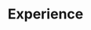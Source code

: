 ---
# Experience widget.
widget: experience  # See https://sourcethemes.com/academic/docs/page-builder/
headless: true  # This file represents a page section.
active: true  # Activate this widget? true/false
weight: 40  # Order that this section will appear.

title: Experience
subtitle: 

# Date format for experience
#   Refer to https://sourcethemes.com/academic/docs/customization/#date-format
date_format: Jan 2006

# Experiences.
#   Add/remove as many `[[experience]]` blocks below as you like.
#   Required fields are `title`, `company`, and `date_start`.
#   Leave `date_end` empty if it's your current employer.
#   Begin/end multi-line descriptions with 3 quotes `"""`.


experience:
  - title: ML Research Assistant
    company: Purdue University, under advisory of Dr. David Inouye
    company_url: 'https://www.davidinouye.com'
    company_logo: purdue
    location: West Lafayette, Indiana
    date_start: '2019-08-17'
    date_end: ''
    description: |2-
      - Creating approach for casual discovery via aligning the latent distributions of data gathered from heterogeneous domains (e.g., tissue samples from different hospitals).
      - Derived method for interpretable optimal transport for the purposes of explaining image-based distribution shifts to a human operator which can be used for system monitoring or knowledge discovery [[publication](https://www.seankulinski.com/publication/towards-explaining-image-based-shifts/)].
      - Constructed an interpretable benchmark Sensor Network dataset based on StarCraft II replays yielding 1.8 million game-state windows with multiple data representations such as ones that can be used as a drop-in replacement for CIFAR10 and MNIST.
      - Created a light-weight machine learning algorithm which uses deep density models to detect shifts in distributions as well as determine which feature(s) are causing the shift, allowing for online monitoring with little additional overhead [[publication](https://www.seankulinski.com/publication/feature-shift-detection/)] [[code](https://github.com/inouye-lab/feature-shift)].

  - title: Data Scientist
    company: Microsoft
    company_url: 'https://www.microsoft.com/en-us/research/group/msai/'
    company_logo: microsoft
    location: Seattle, WA
    date_start: '2022-05-31'
    date_end: '2022-08-31'
    description: |2-
        Worked in M365 Research to develop Natural Language Processing (NLP) models to allow for better search relevance across Microsoft365 applications.  
        - Designed an NLP model that detects if multiple enterprise search queries have the same intent, for the main purpose of measuring the semantic change of a query alteration.  
        - Identified and explored knowledge gap between web search methods (e.g., Google search or Bing search) and enterprise search methods (e.g., Outlook search or Teams search).  
        - Created training pipeline which adapts open web search data to better fit enterprise search training data.  

  - title: Machine Learning Scientist
    company: AbbVie
    company_url: https://www.abbvie.com/our-science.html
    company_logo: abbvie
    location: San Fransisco, CA
    date_start: '2021-10-01'
    date_end: '2022-05-31'
    description: |2-
        - Lead the design and development of a novel computer vision model for processing histopathological images for the purpose of cancer detection and downstream diagnosis.  
        - Worked with a team to generate additional cancer related statistics to aid doctors in determining treatment modality.  
        - Developed robust high performance pipeline for continuous analysis of whole slide images for deployment to consumers.

  - title: Machine Learning Researcher
    company: Lawrence Livermore National Laboratory
    company_url: https://computing.llnl.gov/casc/machine-intelligence-group
    company_logo: llnl
    location: Livermore, California
    date_start: '2020-05-28'
    date_end: '2020-08-18'
    description: |2-
        - Identified issues in state-of-the-art computer vision frameworks for detection of COVID-19
        - Built computer vision models to conquer some of these issues, such as being robust to spatialdistribution shifts. The models were trained using Livermore’s Sierra HPC system.
        - Used Natural Language Processing techniques on parsed Material Science publications to createan interpretable deep model to aid in the synthesis of new nanostructures and nanomaterials.

  - title: Software and Embedded Electrical Engineer
    company: Indiana Microelectronics
    company_url: https://www.indianamicro.com/
    company_logo: indianamicro
    location: West Lafayette, Indiana
    date_start: '2019-01-07'
    date_end: '2019-08-18'
    description: |2-
        - Developed Genetic Algorithm to automate and optimize design of transmission zero filter for Lockheed Martin
        - Designed automated testing of temperature drift for a closed-loop linear piezoelectric motor
        - Oversaw testing, calibration, and reworks for a phased-array filter system
---